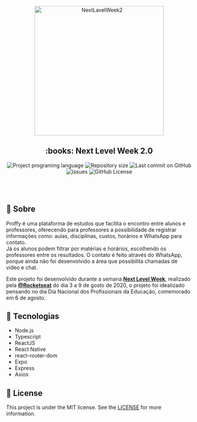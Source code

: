 <div align="center"> 
  <img 
    src="https://res.cloudinary.com/dyddrahdl/image/upload/v1602988126/proffy/logo_github.svg" 
    alt="NextLavelWeek2" 
    title="Proffy"
    width="350px"
  />
</div>

<h2 align="center"> :books: Next Level Week 2.0 </h2>

<div align="center">
  <img alt="Project programing language" src="https://img.shields.io/github/languages/top/ScienceBit/Proffy?color=5849BE">
  <img alt="Repository size" src="https://img.shields.io/github/repo-size/ScienceBit/Proffy?color=5849BE">
  <img alt="Last commit on GitHub" src="https://img.shields.io/github/last-commit/ScienceBit/Proffy?color=5849BE">
  <img alt="issues" src="https://img.shields.io/github/issues/ScienceBit/Proffy?color=5849BE">
  <img alt="GitHub License" src="https://img.shields.io/github/license/ScienceBit/Proffy?color=5849BE">
</div>

<br/>
<br/>
<br/>

## :seedling: Sobre

Proffy é uma plataforma de estudos que facilita o encontro entre alunos e professores,
oferecendo para professores a possibilidade de registrar informações como: aulas, disciplinas, custos, horários e WhatsApp para contato. <br/>
Já os alunos podem filtrar por matérias e horários, escolhendo os professores entre os resultados. O contato é feito através do WhatsApp, porque ainda não foi desenvolvido a área que possibilita chamadas de vídeo e chat.

Este projeto foi desenvolvido durante a semana  **[Next Level Week](https://nextlevelweek.com/)**, realizado pela **[@Rocketseat](https://github.com/Rocketseat)** do dia 3 a 9 de gosto de 2020, o projeto foi idealizado pensando no dia Dia Nacional dos Profissionais da Educação, comemorado em 6 de agosto. 

## :rocket: Tecnologias
* Node.js
* Typescript
* ReactJS
* React Native
* react-router-dom
* Expo
* Express
* Axios

## :memo: License

This project is under the MIT license. See the [LICENSE](https://github.com/ScienceBit/Proffy/blob/master/LICENSE) for more information.